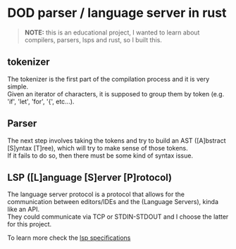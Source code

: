 # DOD parser / language server in rust
> **NOTE:** this is an educational project, I wanted to learn about compilers, parsers, lsps and rust, so I built this.

## tokenizer

The tokenizer is the first part of the compilation process and it is very simple.  
Given an iterator of characters, it is supposed to group them by token (e.g. 'if', 'let', 'for', '{', etc...).  

## Parser

The next step involves taking the tokens and try to build an AST ([A]bstract [S]yntax [T]ree), which will try to make sense of those tokens.  
If it fails to do so, then there must be some kind of syntax issue.  

## LSP ([L]anguage [S]erver [P]rotocol)

The language server protocol is a protocol that allows for the communication between editors/IDEs and the (Language Servers), kinda like an API.  
They could communicate via TCP or STDIN-STDOUT and I choose the latter for this project.  

To learn more check the [lsp specifications](https://microsoft.github.io/language-server-protocol/specifications/lsp/3.17/specification)



